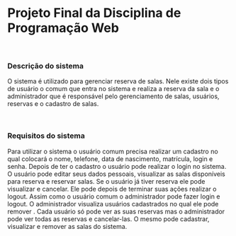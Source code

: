 # Projeto Final da Disciplina de Programação Web
<br/>

### Descrição do sistema 
O sistema é  utilizado para gerenciar reserva de salas.  Nele existe dois tipos de usuário o comum que entra no sistema e realiza a reserva da sala e o administrador que é responsável pelo gerenciamento de salas,  usuários, reservas e o cadastro de salas. 

<br/>

### Requisitos do sistema 
Para utilizar o sistema o usuário comum precisa realizar um cadastro no qual colocará o nome, telefone, data de nascimento, matrícula, login e senha. Depois de ter o cadastro o usuário pode realizar o login no sistema. O usuário pode editar seus dados pessoais, visualizar as salas disponíveis para reserva e reservar salas. Se o usuário já tiver reserva ele pode visualizar e cancelar.  Ele pode depois de terminar suas ações realizar o logout. Assim como o usuário comum o administrador pode fazer login e logout. O administrador visualiza usuários cadastrados no qual ele pode remover . Cada usuário só pode ver as suas reservas mas o administrador pode ver todas as reservas e cancelar-las. O mesmo pode  cadastrar, visualizar e remover as salas do sistema.


